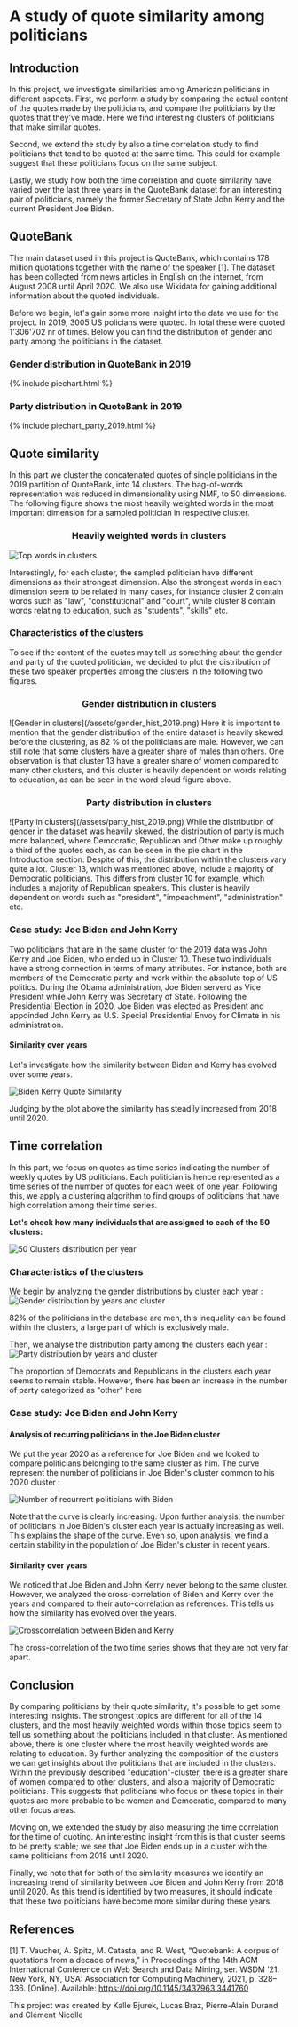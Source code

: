 # A study of quote similarity among politicians

## Introduction
In this project, we investigate similarities among American politicians in different aspects. First, we perform a study by comparing the actual content of the quotes made by the politicians, and compare the politicians by the quotes that they've made. Here we find interesting clusters of politicians that make similar quotes.

Second, we extend the study by also a time correlation study to find politicians that tend to be quoted at the same time. This could for example suggest that these politicians focus on the same subject. 

Lastly, we study how both the time correlation and quote similarity have varied over the last three years in the QuoteBank dataset for an interesting pair of politicians, namely the former Secretary of State John Kerry and the current President Joe Biden.

## QuoteBank
The main dataset used in this project is QuoteBank, which contains 178 million quotations together with the name of the speaker [1]. The dataset has been collected from news articles in English on the internet, from August 2008 until April 2020. We also use Wikidata for gaining additional information about the quoted individuals.

Before we begin, let's gain some more insight into the data we use for the project.
In 2019, 3005 US policians were quoted. In total these were quoted 1'306'702 nr of times. Below you can find the distribution of gender and party among the politicians in the dataset.

### Gender distribution in QuoteBank in 2019
{% include piechart.html %}
### Party distribution in QuoteBank in 2019
{% include piechart_party_2019.html %}

## Quote similarity
In this part we cluster the concatenated quotes of single politicians in the 2019 partition of QuoteBank, into 14 clusters. The bag-of-words representation was reduced in dimensionality using NMF, to 50 dimensions.
The following figure shows the most heavily weighted words in the most important dimension for a sampled politician in respective cluster.

<h3 style="text-align: center;">Heavily weighted words in clusters</h3>

![Top words in clusters](/assets/cluster_words_2019.png)

Interestingly, for each cluster, the sampled politician have different dimensions as their strongest dimension. Also the strongest words in each dimension seem to be related in many cases, for instance cluster 2 contain words such as "law", "constitutional" and "court", while cluster 8 contain words relating to education, such as "students", "skills" etc.
### Characteristics of the clusters
To see if the content of the quotes may tell us something about the gender and party of the quoted politician, we decided to plot the distribution of these two speaker properties among the clusters in the following two figures.
<h3 style="text-align: center;">Gender distribution in clusters</h3>
![Gender in clusters](/assets/gender_hist_2019.png)
Here it is important to mention that the gender distribution of the entire dataset is heavily skewed before the clustering, as 82 % of the politicians are male. However, we can still note that some clusters have a greater share of males than others. One observation is that cluster 13 have a greater share of women compared to many other clusters, and this cluster is heavily dependent on words relating to education, as can be seen in the word cloud figure above.
<h3 style="text-align: center;">Party distribution in clusters</h3>
![Party in clusters](/assets/party_hist_2019.png)
While the distribution of gender in the dataset was heavily skewed, the distribution of party is much more balanced, where Democratic, Republican and Other make up roughly a third of the quotes each, as can be seen in the pie chart in the Introduction section. Despite of this, the distribution within the clusters vary quite a lot. Cluster 13, which was mentioned above, include a majority of Democratic politicians. This differs from cluster 10 for example, which includes a majority of Republican speakers. This cluster is heavily dependent on words such as "president", "impeachment", "administration" etc.

### Case study: Joe Biden and John Kerry
Two politicians that are in the same cluster for the 2019 data was John Kerry and Joe Biden, who ended up in Cluster 10. These two individuals have a strong connection in terms of many attributes. For instance, both are members of the Democratic party and work within the absolute top of US politics. During the Obama administration, Joe Biden serverd as Vice President while John Kerry was Secretary of State. Following the Presidential Election in 2020, Joe Biden was elected as President and appoinded John Kerry as U.S. Special Presidential Envoy for Climate in his administration.
#### Similarity over years
Let's investigate how the similarity between Biden and Kerry has evolved over some years.

![Biden Kerry Quote Similarity](/assets/sim_graph.png)

Judging by the plot above the similarity has steadily increased from 2018 until 2020.
## Time correlation
In this part, we focus on quotes as time series indicating the number of weekly quotes by US politicians. Each politician is hence represented as a time series of the number of quotes for each week of one year. Following this, we apply a clustering algorithm to find groups of politicians that have high correlation among their time series.

**Let's check how many individuals that are assigned to each of the 50 clusters:**

![50 Clusters distribution per year](/assets/kshapeperyear.png)

### Characteristics of the clusters
We begin by analyzing the gender distributions by cluster each year : 
![Gender distribution by years and cluster](/assets/gender.png)

82% of the politicians in the database are men, this inequality can be found within the clusters, a large part of which is exclusively male.

Then, we analyse the distribution party among the clusters each year : 
![Party distribution by years and cluster](/assets/party.png)

The proportion of Democrats and Republicans in the clusters each year seems to remain stable. However, there has been an increase in the number of party categorized as "other" here

### Case study: Joe Biden and John Kerry
#### Analysis of recurring politicians in the Joe Biden cluster
We put the year 2020 as a reference for Joe Biden and we looked to compare politicians belonging to the same cluster as him. The curve represent the number of politicians in Joe Biden's cluster common to his 2020 cluster :

![Number of recurrent politicians with Biden](/assets/number_of_recurrent_politicians_with_Biden.png)

Note that the curve is clearly increasing.
Upon further analysis, the number of politicians in Joe Biden's cluster each year is actually increasing as well. This explains the shape of the curve.
Even so, upon analysis, we find a certain stability in the population of Joe Biden's cluster in recent years.

#### Similarity over years
We noticed that Joe Biden and John Kerry never belong to the same cluster. However, we analyzed the cross-correlation of Biden and Kerry over the years and compared to their auto-correlation as references. This tells us how the similarity has evolved over the years.

![Crosscorrelation between Biden and Kerry](/assets/crosscorrelation.png)

The cross-correlation of the two time series shows that they are not very far apart.

## Conclusion
By comparing politicians by their quote similarity, it's possible to get some interesting insights. The strongest topics are different for all of the 14 clusters, and the most heavily weighted words within those topics seem to tell us something about the politicians included in that cluster. As mentioned above, there is one cluster where the most heavily weighted words are relating to education. By further analyzing the composition of the clusters we can get insights about the politicians that are included in the clusters. Within the previously described "education"-cluster, there is a greater share of women compared to other clusters, and also a majority of Democratic politicians. This suggests that politicians who focus on these topics in their quotes are more probable to be women and Democratic, compared to many other focus areas.

Moving on, we extended the study by also measuring the time correlation for the time of quoting. An interesting insight from this is that cluster seems to be pretty stable; we see that Joe Biden ends up in a cluster with the same politicians from 2018 until 2020.

Finally, we note that for both of the similarity measures we identify an increasing trend of similarity between Joe Biden and John Kerry from 2018 until 2020. As this trend is identified by two measures, it should indicate that these two politicians have become more similar during these years.

## References
[1] T. Vaucher, A. Spitz, M. Catasta, and R. West, “Quotebank: A
corpus of quotations from a decade of news,” in Proceedings
of the 14th ACM International Conference on Web Search
and Data Mining, ser. WSDM ’21. New York, NY, USA:
Association for Computing Machinery, 2021, p. 328–336.
[Online]. Available: https://doi.org/10.1145/3437963.3441760

This project was created by Kalle Bjurek, Lucas Braz, Pierre-Alain Durand and Clément Nicolle